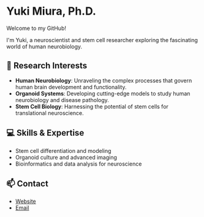 # Yuki Miura, Ph.D.  

Welcome to my GitHub!

I'm Yuki, a neuroscientist and stem cell researcher exploring the fascinating world of human neurobiology.

## 🧪 Research Interests  
- **Human Neurobiology**: Unraveling the complex processes that govern human brain development and functionality.  
- **Organoid Systems**: Developing cutting-edge models to study human neurobiology and disease pathology.  
- **Stem Cell Biology**: Harnessing the potential of stem cells for translational neuroscience.  

## 💻 Skills & Expertise  
- Stem cell differentiation and modeling  
- Organoid culture and advanced imaging  
- Bioinformatics and data analysis for neuroscience  

## 📫 Contact  
- [Website](https://profiles.stanford.edu/yuki-miura)  
- [Email](mailto:miurayuki0531@gmail.com)    

<!---
ykmiura/ykmiura is a ✨ special ✨ repository because its `README.md` (this file) appears on your GitHub profile.
You can click the Preview link to take a look at your changes.
--->
